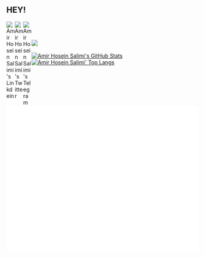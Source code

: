 ## HEY!

<a href="https://www.linkedin.com/in/amirhoseinsalimi/">
  <img align="left" alt="Amir Hosein Salimi's Linkdein" width="22px" src="https://cdn.jsdelivr.net/npm/simple-icons@v3/icons/linkedin.svg" />
</a>
<a href="https://twitter.com/AHoseinSalimi">
  <img align="left" alt="Amir Hosein Salimi's Twitter" width="22px" src="https://cdn.jsdelivr.net/npm/simple-icons@v3/icons/twitter.svg" />
</a>
<a href="https://t.me/amirhoseinsalimii">
  <img align="left" alt="Amir Hosein Salimi's Telegram" width="22px" src="https://cdn.jsdelivr.net/npm/simple-icons@v3/icons/telegram.svg" />
</a>

<br />
<br />

![](https://komarev.com/ghpvc/?username=amirhoseinsalimi)

[![Amir Hosein Salimi's GitHub Stats](https://github-readme-stats.vercel.app/api?username=amirhoseinsalimi&show_icons=true&include_all_commits=true&theme=tokyonight&count_private=true&line_height=40&cache_seconds=10800)](https://github.com/amirhoseinsalimi/amirhoseinsalimi)
[![Amir Hosein Salimi' Top Langs](https://github-readme-stats.vercel.app/api/top-langs/?username=amirhoseinsalimi&langs_count=5&theme=tokyonight&cache_seconds=10800)](https://github.com/amirhoseinsalimi/amirhoseinsalimi)


![Metrics](https://github.com/amirhoseinsalimi/amirhoseinsalimi/blob/master/github-metrics.svg)
